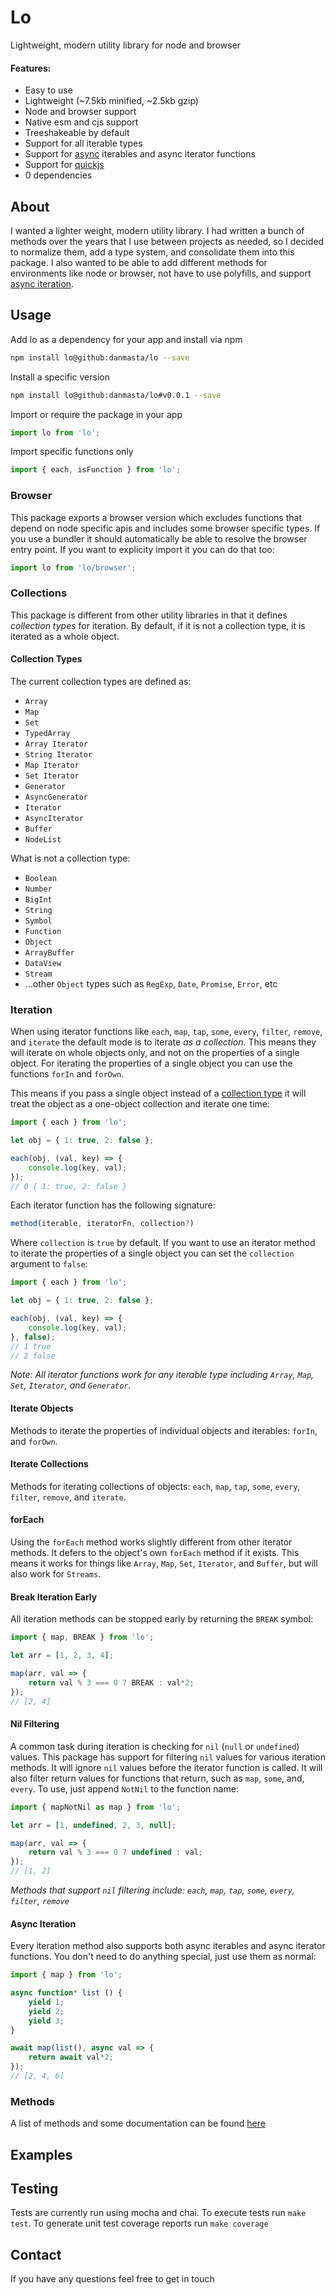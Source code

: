 # Lo
Lightweight, modern utility library for node and browser

#### Features:
* Easy to use
* Lightweight (~7.5kb minified, ~2.5kb gzip)
* Node and browser support
* Native esm and cjs support
* Treeshakeable by default
* Support for all iterable types
* Support for [async](#async-iteration) iterables and async iterator functions
* Support for [quickjs](https://bellard.org/quickjs/)
* 0 dependencies

## About
I wanted a lighter weight, modern utility library. I had written a bunch of methods over the years that I use between projects as needed, so I decided to normalize them, add a type system, and consolidate them into this package. I also wanted to be able to add different methods for environments like node or browser, not have to use polyfills, and support [async iteration](#async-iteration).

## Usage
Add lo as a dependency for your app and install via npm
```bash
npm install lo@github:danmasta/lo --save
```
Install a specific version
```bash
npm install lo@github:danmasta/lo#v0.0.1 --save
```
Import or require the package in your app
```js
import lo from 'lo';
```
Import specific functions only
```js
import { each, isFunction } from 'lo';
```

### Browser
This package exports a browser version which excludes functions that depend on node specific apis and includes some browser specific types. If you use a bundler it should automatically be able to resolve the browser entry point. If you want to explicity import it you can do that too:
```js
import lo from 'lo/browser';
```

### Collections
This package is different from other utility libraries in that it defines *collection types* for iteration. By default, if it is not a collection type, it is iterated as a whole object.

#### Collection Types
The current collection types are defined as:
* `Array`
* `Map`
* `Set`
* `TypedArray`
* `Array Iterator`
* `String Iterator`
* `Map Iterator`
* `Set Iterator`
* `Generator`
* `AsyncGenerator`
* `Iterator`
* `AsyncIterator`
* `Buffer`
* `NodeList`

What is not a collection type:
* `Boolean`
* `Number`
* `BigInt`
* `String`
* `Symbol`
* `Function`
* `Object`
* `ArrayBuffer`
* `DataView`
* `Stream`
* ...other `Object` types such as `RegExp`, `Date`, `Promise`, `Error`, etc

### Iteration
When using iterator functions like `each`, `map`, `tap`, `some`, `every`, `filter`, `remove`, and `iterate` the default mode is to iterate *as a collection*. This means they will iterate on whole objects only, and not on the properties of a single object. For iterating the properties of a single object you can use the functions `forIn` and `forOwn`.

This means if you pass a single object instead of a [collection type](#collection-types) it will treat the object as a one-object collection and iterate one time:
```js
import { each } from 'lo';

let obj = { 1: true, 2: false };

each(obj, (val, key) => {
    console.log(key, val);
});
// 0 { 1: true, 2: false }
```
Each iterator function has the following signature:
```js
method(iterable, iteratorFn, collection?)
```
Where `collection` is `true` by default. If you want to use an iterator method to iterate the properties of a single object you can set the `collection` argument to `false`:
```js
import { each } from 'lo';

let obj = { 1: true, 2: false };

each(obj, (val, key) => {
    console.log(key, val);
}, false);
// 1 true
// 2 false
```
*Note: All iterator functions work for any iterable type including `Array`, `Map`, `Set`, `Iterator`, and `Generator`.*

#### Iterate Objects
Methods to iterate the properties of individual objects and iterables: `forIn`, and `forOwn`.

#### Iterate Collections
Methods for iterating collections of objects: `each`, `map`, `tap`, `some`, `every`, `filter`, `remove`, and `iterate`.

#### forEach
Using the `forEach` method works slightly different from other iterator methods. It defers to the object's own `forEach` method if it exists. This means it works for things like `Array`, `Map`, `Set`, `Iterator`, and `Buffer`, but will also work for `Streams`.

#### Break Iteration Early
All iteration methods can be stopped early by returning the `BREAK` symbol:
```js
import { map, BREAK } from 'lo';

let arr = [1, 2, 3, 4];

map(arr, val => {
    return val % 3 === 0 ? BREAK : val*2;
});
// [2, 4]
```

#### Nil Filtering
A common task during iteration is checking for `nil` (`null` or `undefined`) values. This package has support for filtering `nil` values for various iteration methods. It will ignore `nil` values before the iterator function is called. It will also filter return values for functions that return, such as `map`, `some`, and, `every`. To use, just append `NotNil` to the function name:
```js
import { mapNotNil as map } from 'lo';

let arr = [1, undefined, 2, 3, null];

map(arr, val => {
    return val % 3 === 0 ? undefined : val;
});
// [1, 2]
```
*Methods that support `nil` filtering include: `each`, `map`, `tap`, `some`, `every`, `filter`, `remove`*

#### Async Iteration
Every iteration method also supports both async iterables and async iterator functions. You don't need to do anything special, just use them as normal:
```js
import { map } from 'lo';

async function* list () {
    yield 1;
    yield 2;
    yield 3;
}

await map(list(), async val => {
    return await val*2;
});
// [2, 4, 6]
```

### Methods
A list of methods and some documentation can be found [here](docs/methods.md)

## Examples

## Testing
Tests are currently run using mocha and chai. To execute tests run `make test`. To generate unit test coverage reports run `make coverage`

## Contact
If you have any questions feel free to get in touch
